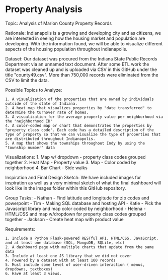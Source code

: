 # Property Analysis 

Topic: Analysis of Marion County Property Records 

Rationale: Indianapolis is a growing and developing city and as citizens, we are interested in seeing how the housing market and population are developing. With the information found, we will be able to visualize different aspects of the housing population throughout indianapolis. 

Dataset: Our dataset was procured from the Indiana State Public Records Department via an unnamed text document. After some ETL work the dataset was cleaned up and is uploaded via CSV in this GitHub under the title "county49.csv". More than 750,000 records were eliminated from the CSV to limit the data. 

Possible Topics to Analyze: 

    1. A visualization of the properties that are owned by individuals outside of the state of Indiana.
    2. A heat map that visualizes properties by "date transferred" to determine the turnover rate of homes. 
    3. A visualization for the average property value per neighborhood via the "neighborhood ID"
    4. A color-coded map or chart that demonstrates the properties by "property class code". Each code has a detailed description of the type of property so that we can visualize the type of properties that are distributed throughout Indianapolis. 
    5. A map that shows the townships throughout Indy by using the "township number" data

Visualizations: 
    1. Map w/ dropdown - property class codes grouped together
    2. Heat Map - Property value 
    3. Map - Color coded by neighborhood 
    4. Bar Chart - Side walks 
    
Inspiration and Final Design Sketch: We have included images for inspiration as well as a very minimal sketch of what the final dashboard will look like in the images folder within this GitHub repository. 

Group Tasks: 
    - Nathan - Find latitude and longitude for zip codes and powerpoint
    - Tim - Making SQL database and hosting API 
    - Katie - Pick the Javascript library and map color coded by neighborhood
    - Helena - HTML/CSS and map w/dropdown for property class codes grouped together 
    - Jackson - Create heat map with product value 
    
Requirements: 
    
    1. Include a Python Flask-powered RESTful API, HTML/CSS, JavaScript, and at least one database (SQL, MongoDB, SQLite, etc)
    2. A dashboard page with multiple charts that update from the same data 
    3. Include at least one JS library that we did not cover 
    4. Powered by a dataset with at least 100 records 
    5. Must include some level of user-driven interaction ( menus, dropdowns, textboxes)
    6. Have at least 3 views. 

